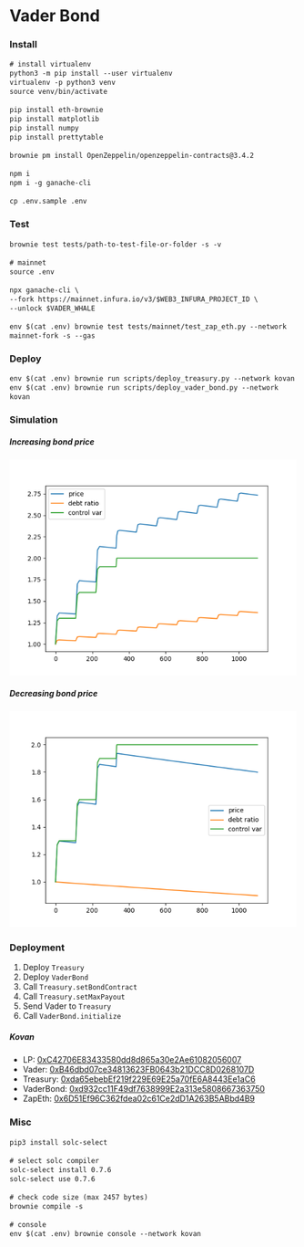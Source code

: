 # Vader Bond

### Install

```shell
# install virtualenv
python3 -m pip install --user virtualenv
virtualenv -p python3 venv
source venv/bin/activate

pip install eth-brownie
pip install matplotlib
pip install numpy
pip install prettytable

brownie pm install OpenZeppelin/openzeppelin-contracts@3.4.2

npm i
npm i -g ganache-cli

cp .env.sample .env
```

### Test

```shell
brownie test tests/path-to-test-file-or-folder -s -v

# mainnet
source .env

npx ganache-cli \
--fork https://mainnet.infura.io/v3/$WEB3_INFURA_PROJECT_ID \
--unlock $VADER_WHALE

env $(cat .env) brownie test tests/mainnet/test_zap_eth.py --network mainnet-fork -s --gas
```

### Deploy

```shell
env $(cat .env) brownie run scripts/deploy_treasury.py --network kovan
env $(cat .env) brownie run scripts/deploy_vader_bond.py --network kovan
```

### Simulation

##### Increasing bond price

![bond-price-inc](./doc/bond-price-inc.png)

##### Decreasing bond price

![bond-price-dec](./doc/bond-price-dec.png)

### Deployment

1. Deploy `Treasury`
2. Deploy `VaderBond`
3. Call `Treasury.setBondContract`
4. Call `Treasury.setMaxPayout`
5. Send Vader to `Treasury`
6. Call `VaderBond.initialize`

##### Kovan

-   LP: [0xC42706E83433580dd8d865a30e2Ae61082056007](https://kovan.etherscan.io/address/0xC42706E83433580dd8d865a30e2Ae61082056007)
-   Vader: [0xB46dbd07ce34813623FB0643b21DCC8D0268107D](https://kovan.etherscan.io/address/0xB46dbd07ce34813623FB0643b21DCC8D0268107D)
-   Treasury: [0xda65ebebEf219f229E69E25a70fE6A8443Ee1aC6](https://kovan.etherscan.io/address/0xda65ebebEf219f229E69E25a70fE6A8443Ee1aC6)
-   VaderBond: [0xd932cc11F49df7638999E2a313e5808667363750](https://kovan.etherscan.io/address/0xd932cc11F49df7638999E2a313e5808667363750)
-   ZapEth: [0x6D51Ef96C362fdea02c61Ce2dD1A263B5ABbd4B9](https://kovan.etherscan.io/address/0x6D51Ef96C362fdea02c61Ce2dD1A263B5ABbd4B9)

### Misc

```shell
pip3 install solc-select

# select solc compiler
solc-select install 0.7.6
solc-select use 0.7.6

# check code size (max 2457 bytes)
brownie compile -s

# console
env $(cat .env) brownie console --network kovan
```
